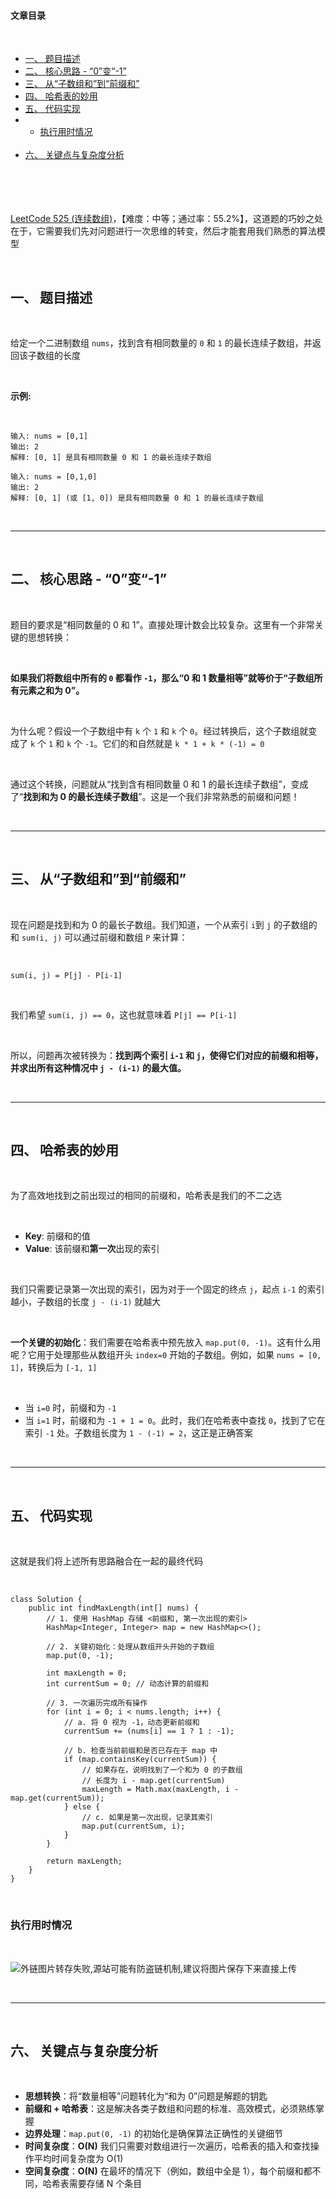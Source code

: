 <p></p><br><div class="toc"><br> <h4>文章目录</h4><br> <ul><li><a href="#__3">一、 题目描述</a></li><li><a href="#___01_21">二、 核心思路 - “0”变“-1”</a></li><li><a href="#__33">三、 从“子数组和”到“前缀和”</a></li><li><a href="#__45">四、 哈希表的妙用</a></li><li><a href="#__61">五、 代码实现</a></li><li><ul><li><a href="#_98">执行用时情况</a></li></ul><br>  </li><li><a href="#__104">六、 关键点与复杂度分析</a></li></ul><br></div><br><br /> <br><a href="https://leetcode.cn/problems/contiguous-array/description/" rel="nofollow">LeetCode 525 (连续数组)</a>，【难度：中等；通过率：55.2%】，这道题的巧妙之处在于，它需要我们先对问题进行一次思维的转变，然后才能套用我们熟悉的算法模型<br><p></p> <br><h2><a id="__3"></a>一、 题目描述</h2> <br><p>给定一个二进制数组 <code>nums</code>，找到含有相同数量的 <code>0</code> 和 <code>1</code> 的最长连续子数组，并返回该子数组的长度</p> <br><p><strong>示例:</strong></p> <br><pre><code>输入: nums = [0,1]<br>输出: 2<br>解释: [0, 1] 是具有相同数量 0 和 1 的最长连续子数组<br><br>输入: nums = [0,1,0]<br>输出: 2<br>解释: [0, 1] (或 [1, 0]) 是具有相同数量 0 和 1 的最长连续子数组<br></code></pre> <br><hr /> <br><h2><a id="___01_21"></a>二、 核心思路 - “0”变“-1”</h2> <br><p>题目的要求是“相同数量的 0 和 1”。直接处理计数会比较复杂。这里有一个非常关键的思想转换：</p> <br><p><strong>如果我们将数组中所有的 <code>0</code> 都看作 <code>-1</code>，那么“0 和 1 数量相等”就等价于“子数组所有元素之和为 0”。</strong></p> <br><p>为什么呢？假设一个子数组中有 <code>k</code> 个 <code>1</code> 和 <code>k</code> 个 <code>0</code>。经过转换后，这个子数组就变成了 <code>k</code> 个 <code>1</code> 和 <code>k</code> 个 <code>-1</code>。它们的和自然就是 <code>k * 1 + k * (-1) = 0</code></p> <br><p>通过这个转换，问题就从“找到含有相同数量 0 和 1 的最长连续子数组”，变成了“<strong>找到和为 0 的最长连续子数组</strong>”。这是一个我们非常熟悉的前缀和问题！</p> <br><hr /> <br><h2><a id="__33"></a>三、 从“子数组和”到“前缀和”</h2> <br><p>现在问题是找到和为 0 的最长子数组。我们知道，一个从索引 <code>i</code>到 <code>j</code> 的子数组的和 <code>sum(i, j)</code> 可以通过前缀和数组 <code>P</code> 来计算：</p> <br><p><code>sum(i, j) = P[j] - P[i-1]</code></p> <br><p>我们希望 <code>sum(i, j) == 0</code>，这也就意味着 <code>P[j] == P[i-1]</code></p> <br><p>所以，问题再次被转换为：<strong>找到两个索引 <code>i-1</code> 和 <code>j</code>，使得它们对应的前缀和相等，并求出所有这种情况中 <code>j - (i-1)</code> 的最大值。</strong></p> <br><hr /> <br><h2><a id="__45"></a>四、 哈希表的妙用</h2> <br><p>为了高效地找到之前出现过的相同的前缀和，哈希表是我们的不二之选</p> <br><ul><li><strong>Key</strong>: 前缀和的值</li><li><strong>Value</strong>: 该前缀和<strong>第一次</strong>出现的索引</li></ul> <br><p>我们只需要记录第一次出现的索引，因为对于一个固定的终点 <code>j</code>，起点 <code>i-1</code> 的索引越小，子数组的长度 <code>j - (i-1)</code> 就越大</p> <br><p><strong>一个关键的初始化</strong>：我们需要在哈希表中预先放入 <code>map.put(0, -1)</code>。这有什么用呢？它用于处理那些从数组开头 <code>index=0</code> 开始的子数组。例如，如果 <code>nums = [0, 1]</code>，转换后为 <code>[-1, 1]</code></p> <br><ul><li>当 <code>i=0</code> 时，前缀和为 <code>-1</code></li><li>当 <code>i=1</code> 时，前缀和为 <code>-1 + 1 = 0</code>。此时，我们在哈希表中查找 <code>0</code>，找到了它在索引 <code>-1</code> 处。子数组长度为 <code>1 - (-1) = 2</code>，这正是正确答案</li></ul> <br><hr /> <br><h2><a id="__61"></a>五、 代码实现</h2> <br><p>这就是我们将上述所有思路融合在一起的最终代码</p> <br><pre><code class="prism language-java"><span class="token keyword">class</span> <span class="token class-name">Solution</span> <span class="token punctuation">{<!-- --></span><br>    <span class="token keyword">public</span> <span class="token keyword">int</span> <span class="token function">findMaxLength</span><span class="token punctuation">(</span><span class="token keyword">int</span><span class="token punctuation">[</span><span class="token punctuation">]</span> nums<span class="token punctuation">)</span> <span class="token punctuation">{<!-- --></span><br>        <span class="token comment">// 1. 使用 HashMap 存储 <前缀和, 第一次出现的索引></span><br>        <span class="token class-name">HashMap</span><span class="token generics"><span class="token punctuation"><</span><span class="token class-name">Integer</span><span class="token punctuation">,</span> <span class="token class-name">Integer</span><span class="token punctuation">></span></span> map <span class="token operator">=</span> <span class="token keyword">new</span> <span class="token class-name">HashMap</span><span class="token generics"><span class="token punctuation"><</span><span class="token punctuation">></span></span><span class="token punctuation">(</span><span class="token punctuation">)</span><span class="token punctuation">;</span><br>      <br>        <span class="token comment">// 2. 关键初始化：处理从数组开头开始的子数组</span><br>        map<span class="token punctuation">.</span><span class="token function">put</span><span class="token punctuation">(</span><span class="token number">0</span><span class="token punctuation">,</span> <span class="token operator">-</span><span class="token number">1</span><span class="token punctuation">)</span><span class="token punctuation">;</span><br>      <br>        <span class="token keyword">int</span> maxLength <span class="token operator">=</span> <span class="token number">0</span><span class="token punctuation">;</span><br>        <span class="token keyword">int</span> currentSum <span class="token operator">=</span> <span class="token number">0</span><span class="token punctuation">;</span> <span class="token comment">// 动态计算的前缀和</span><br><br>        <span class="token comment">// 3. 一次遍历完成所有操作</span><br>        <span class="token keyword">for</span> <span class="token punctuation">(</span><span class="token keyword">int</span> i <span class="token operator">=</span> <span class="token number">0</span><span class="token punctuation">;</span> i <span class="token operator"><</span> nums<span class="token punctuation">.</span>length<span class="token punctuation">;</span> i<span class="token operator">++</span><span class="token punctuation">)</span> <span class="token punctuation">{<!-- --></span><br>            <span class="token comment">// a. 将 0 视为 -1，动态更新前缀和</span><br>            currentSum <span class="token operator">+=</span> <span class="token punctuation">(</span>nums<span class="token punctuation">[</span>i<span class="token punctuation">]</span> <span class="token operator">==</span> <span class="token number">1</span> <span class="token operator">?</span> <span class="token number">1</span> <span class="token operator">:</span> <span class="token operator">-</span><span class="token number">1</span><span class="token punctuation">)</span><span class="token punctuation">;</span><br><br>            <span class="token comment">// b. 检查当前前缀和是否已存在于 map 中</span><br>            <span class="token keyword">if</span> <span class="token punctuation">(</span>map<span class="token punctuation">.</span><span class="token function">containsKey</span><span class="token punctuation">(</span>currentSum<span class="token punctuation">)</span><span class="token punctuation">)</span> <span class="token punctuation">{<!-- --></span><br>                <span class="token comment">// 如果存在，说明找到了一个和为 0 的子数组</span><br>                <span class="token comment">// 长度为 i - map.get(currentSum)</span><br>                maxLength <span class="token operator">=</span> <span class="token class-name">Math</span><span class="token punctuation">.</span><span class="token function">max</span><span class="token punctuation">(</span>maxLength<span class="token punctuation">,</span> i <span class="token operator">-</span> map<span class="token punctuation">.</span><span class="token function">get</span><span class="token punctuation">(</span>currentSum<span class="token punctuation">)</span><span class="token punctuation">)</span><span class="token punctuation">;</span><br>            <span class="token punctuation">}</span> <span class="token keyword">else</span> <span class="token punctuation">{<!-- --></span><br>                <span class="token comment">// c. 如果是第一次出现，记录其索引</span><br>                map<span class="token punctuation">.</span><span class="token function">put</span><span class="token punctuation">(</span>currentSum<span class="token punctuation">,</span> i<span class="token punctuation">)</span><span class="token punctuation">;</span><br>            <span class="token punctuation">}</span><br>        <span class="token punctuation">}</span><br><br>        <span class="token keyword">return</span> maxLength<span class="token punctuation">;</span><br>    <span class="token punctuation">}</span><br><span class="token punctuation">}</span><br></code></pre> <br><h3><a id="_98"></a>执行用时情况</h3> <br><p><img src="https://i-blog.csdnimg.cn/direct/41148c7e60dd4f19a5ad3471d1b37939.png" alt="外链图片转存失败,源站可能有防盗链机制,建议将图片保存下来直接上传" /></p> <br><hr /> <br><h2><a id="__104"></a>六、 关键点与复杂度分析</h2> <br><ul><li><strong>思想转换</strong>：将“数量相等”问题转化为“和为 0”问题是解题的钥匙</li><li><strong>前缀和 + 哈希表</strong>：这是解决各类子数组和问题的标准、高效模式，必须熟练掌握</li><li><strong>边界处理</strong>：<code>map.put(0, -1)</code> 的初始化是确保算法正确性的关键细节</li><li><strong>时间复杂度</strong>：<strong>O(N)</strong> 我们只需要对数组进行一次遍历，哈希表的插入和查找操作平均时间复杂度为 O(1)</li><li><strong>空间复杂度</strong>：<strong>O(N)</strong> 在最坏的情况下（例如，数组中全是 1），每个前缀和都不同，哈希表需要存储 N 个条目</li></ul>